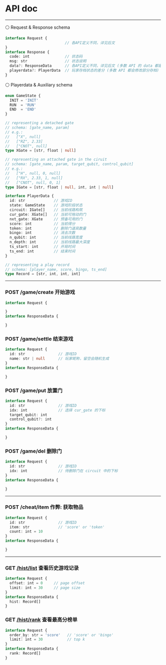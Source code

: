 # API doc

----

⚪ Request & Response schema

```typescript
interface Request {
                           // 各API定义不同，详见后文
}
interface Response {
  code: int                // 状态码
  msg: str                 // 状态说明
  data?: ResponseData      // 各API定义不同，详见后文 (多数 API 的 data 都是空的)
  playerdata?: PlayerData  // 玩家存档状态的差分 (多数 API 都会修改部分存档)
}
```

⚪ Playerdata & Auxiliary schema

```typescript
enum GameState {
  INIT = 'INIT'
  RUN  = 'RUN'
  END  = 'END'
}

// representing a detached gate
// schema: [gate_name, param]
// e.g.: 
//   ["X", null]
//   ["RZ", 2.33]
//   ["CNOT", null]
type XGate = [str, float | null]

// representing an attached gate in the ciruit
// schema: [gate_name, param, target_qubit, control_qubit]
// e.g.: 
//   ["H", null, 0, null]
//   ["RX", 2.33, 1, null]
//   ["CNOT", null, 0, 1]
type IGate = [str, float | null, int, int | null]

interface PlayerData {
  id: str             // 游戏ID
  state: GameState    // 游戏阶段状态
  circuit: IGate[]    // 当前线路构筑
  cur_gate: XGate[]   // 当前可拖动的门
  nxt_gate: XGate     // 预备可用的门
  score: int          // 当前得分
  token: int          // 删除门道具数量
  bingo: int          // 消去次数
  n_qubit: int        // 当前线路宽度
  n_depth: int        // 当前线路最大深度
  ts_start: int       // 开局时间
  ts_end: int         // 结束时间
}

// representing a play record
// schema: [player_name, score, bingo, ts_end]
type Record = [str, int, int, int]
```

----

### POST /game/create 开始游戏

```typescript
interface Request {

}
interface ResponseData {

}
```

### POST /game/settle 结束游戏

```typescript
interface Request {
  id: str               // 游戏ID
  name: str | null      // 玩家昵称，留空会随机生成
}
interface ResponseData {

}
```

### POST /game/put 放置门

```typescript
interface Request {
  id: str               // 游戏ID
  idx: int              // 选择 cur_gate 的下标
  target_qubit: int
  control_qubit?: int
}
interface ResponseData {

}
```

### POST /game/del 删除门

```typescript
interface Request {
  id: str               // 游戏ID
  idx: int              // 待删除门在 circuit 中的下标
}
interface ResponseData {

}
```

----

### POST /cheat/item 作弊: 获取物品

```typescript
interface Request {
  id: str               // 游戏ID
  item: str             // 'score' or 'token'
  count: int = 10
}
interface ResponseData {

}
```

----

### GET [/hist/list](/hist/list) 查看历史游戏记录

```typescript
interface Request {
  offset: int = 0     // page offset
  limit: int = 30     // page size
}
interface ResponseData {
  hist: Record[]
}
```

### GET [/hist/rank](/hist/rank) 查看最高分榜单

```typescript
interface Request {
  order_by: str = 'score'   // 'score' or 'bingo'
  limit: int = 30           // top k
}
interface ResponseData {
  rank: Record[]
}
```
